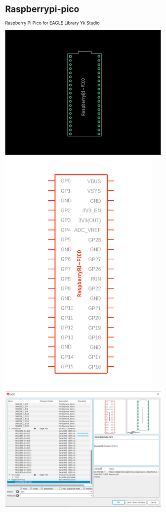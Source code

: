# Raspberrypi-pico
Raspberry Pi Pico for EAGLE Library 
Yk Studio

![alt text](https://github.com/AmornthepYk/Raspberrypi-pico/blob/main/Pic/Rpi-Pico.png)
![alt text](https://github.com/AmornthepYk/Raspberrypi-pico/blob/main/Pic/Rpi-Pico1.png)
![alt text](https://github.com/AmornthepYk/Raspberrypi-pico/blob/main/Pic/Rpi-Pico3.png)
